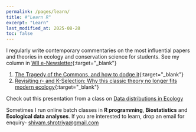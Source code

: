 ```yaml
---
permalink: /pages/learn/
title: #"Learn R"
excerpt: "Learn"
last_modified_at: 2025-08-28
toc: false
---
```

I regularly write contemporary commentaries on the most influential papers and theories in ecology and conservation science for students. See my column in [WII e-Newsletter](https://wii.gov.in/newsletters){:target="_blank"}
1. [The Tragedy of the Commons, and how to dodge it](https://github.com/ShivamShrotriya/ShivamShrotriya.github.io/raw/main/docs/Shrotriya2025_The_Tradegy_of_the_Commons,_and_how_to_dodge_it.pdf){:target="_blank"}
2. [Revisiting r- and K-Selection: Why this classic theory no longer fits modern ecology](https://github.com/ShivamShrotriya/ShivamShrotriya.github.io/raw/main/docs/Shrotriya2025_Revisiting_r-_and_K-Selection_Why_this_classic_theory_no_longer_fits_modern_ecology.pdf){:target="_blank"}

Check out this presentation from a class on [Data distributions in Ecology](/docs/data_distributions.pptx)

Sometimes I run online batch classes in **R programming**, **Biostatistics** and **Ecological data analyses**.
If you are interested to learn, drop an email for enquiry- [shivam.shrotriya@gmail.com](mailto:shivam.shrotriya@gmail.com)

